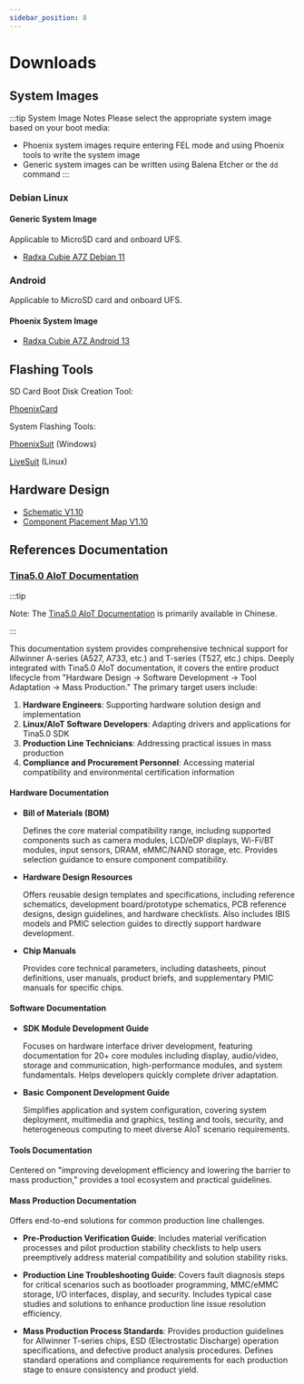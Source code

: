 ```yaml
---
sidebar_position: 8
---
```


# Downloads

## System Images

:::tip System Image Notes
Please select the appropriate system image based on your boot media:

- Phoenix system images require entering FEL mode and using Phoenix tools to write the system image
- Generic system images can be written using Balena Etcher or the `dd` command
  :::

### Debian Linux

#### Generic System Image

Applicable to MicroSD card and onboard UFS.

- [Radxa Cubie A7Z Debian 11](https://github.com/radxa-build/radxa-cubie-a7z/releases/download/rsdk-b1/radxa-cubie-a7z_bullseye_kde_b1.output_512.img.xz)

### Android

Applicable to MicroSD card and onboard UFS.

#### Phoenix System Image

- [Radxa Cubie A7Z Android 13](https://github.com/radxa/allwinner-android-manifests/releases/download/A733-Android13-20250917/a733_android13_radxa_a7z_20250917_uart0.zip)

## Flashing Tools

SD Card Boot Disk Creation Tool:

[PhoenixCard](https://dl.radxa.com/tools/windows/PhoenixCard_V4.3.1.zip)

System Flashing Tools:

[PhoenixSuit](https://dl.radxa.com/tools/windows/PhoenixSuit_V2.0.4.zip) (Windows)

[LiveSuit](https://dl.radxa.com/tools/linux/LiveSuit_Linux_V3.0.8.zip) (Linux)

## Hardware Design

- [Schematic V1.10](https://dl.radxa.com/cubie/a7z/docs/hw/radxa_Cubie_A7Z_v1100__schematic.pdf)
- [Component Placement Map V1.10](https://dl.radxa.com/cubie/a7z/docs/hw/radxa_Cubie_A7Z_v1100_Components_Placement_map.pdf)

## References Documentation

### [Tina5.0 AIoT Documentation](https://gitlab.com/tina5.0_aiot/product/docs/)

:::tip

Note: The [Tina5.0 AIoT Documentation](https://gitlab.com/tina5.0_aiot/product/docs/) is primarily available in Chinese.

:::

This documentation system provides comprehensive technical support for Allwinner A-series (A527, A733, etc.) and T-series (T527, etc.) chips. Deeply integrated with Tina5.0 AIoT documentation, it covers the entire product lifecycle from "Hardware Design → Software Development → Tool Adaptation → Mass Production." The primary target users include:

1. **Hardware Engineers**: Supporting hardware solution design and implementation
2. **Linux/AIoT Software Developers**: Adapting drivers and applications for Tina5.0 SDK
3. **Production Line Technicians**: Addressing practical issues in mass production
4. **Compliance and Procurement Personnel**: Accessing material compatibility and environmental certification information

#### Hardware Documentation

- **Bill of Materials (BOM)**

  Defines the core material compatibility range, including supported components such as camera modules, LCD/eDP displays, Wi-Fi/BT modules, input sensors, DRAM, eMMC/NAND storage, etc. Provides selection guidance to ensure component compatibility.

- **Hardware Design Resources**

  Offers reusable design templates and specifications, including reference schematics, development board/prototype schematics, PCB reference designs, design guidelines, and hardware checklists. Also includes IBIS models and PMIC selection guides to directly support hardware development.

- **Chip Manuals**

  Provides core technical parameters, including datasheets, pinout definitions, user manuals, product briefs, and supplementary PMIC manuals for specific chips.

#### Software Documentation

- **SDK Module Development Guide**

  Focuses on hardware interface driver development, featuring documentation for 20+ core modules including display, audio/video, storage and communication, high-performance modules, and system fundamentals. Helps developers quickly complete driver adaptation.

- **Basic Component Development Guide**

  Simplifies application and system configuration, covering system deployment, multimedia and graphics, testing and tools, security, and heterogeneous computing to meet diverse AIoT scenario requirements.

#### Tools Documentation

Centered on "improving development efficiency and lowering the barrier to mass production," provides a tool ecosystem and practical guidelines.

#### Mass Production Documentation

Offers end-to-end solutions for common production line challenges.

- **Pre-Production Verification Guide**: Includes material verification processes and pilot production stability checklists to help users preemptively address material compatibility and solution stability risks.

- **Production Line Troubleshooting Guide**: Covers fault diagnosis steps for critical scenarios such as bootloader programming, MMC/eMMC storage, I/O interfaces, display, and security. Includes typical case studies and solutions to enhance production line issue resolution efficiency.

- **Mass Production Process Standards**: Provides production guidelines for Allwinner T-series chips, ESD (Electrostatic Discharge) operation specifications, and defective product analysis procedures. Defines standard operations and compliance requirements for each production stage to ensure consistency and product yield.
